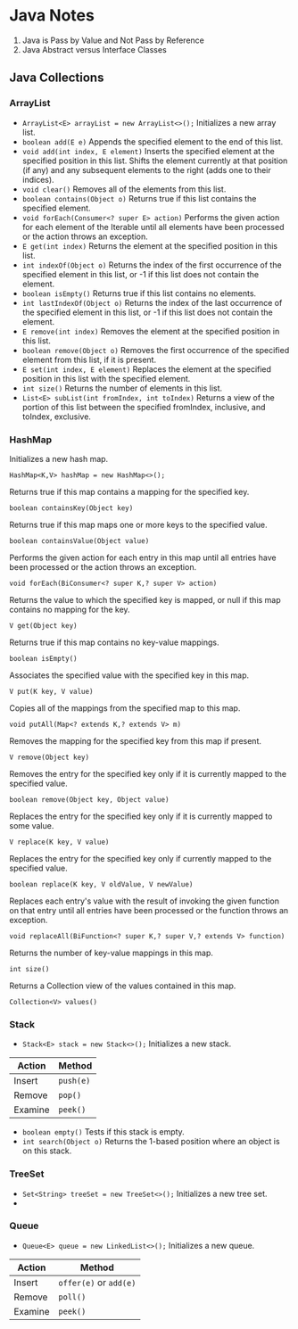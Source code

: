 # Java Notes
1. Java is Pass by Value and Not Pass by Reference
1. Java Abstract versus Interface Classes
## Java Collections
### ArrayList
  * `ArrayList<E> arrayList = new ArrayList<>();` Initializes a new array list.
  * `boolean add(E e)` Appends the specified element to the end of this list.
  * `void add(int index, E element)` Inserts the specified element at the specified position in this list. Shifts the element currently at that position (if any) and any subsequent elements to the right (adds one to their indices).
  * `void clear()` Removes all of the elements from this list.
  * `boolean contains(Object o)` Returns true if this list contains the specified element.
  * `void forEach(Consumer<? super E> action)` Performs the given action for each element of the Iterable until all elements have been processed or the action throws an exception.
  * `E get(int index)` Returns the element at the specified position in this list.
  * `int indexOf(Object o)` Returns the index of the first occurrence of the specified element in this list, or -1 if this list does not contain the element.
  * `boolean isEmpty()` Returns true if this list contains no elements.
  * `int lastIndexOf(Object o)` Returns the index of the last occurrence of the specified element in this list, or -1 if this list does not contain the element.
  * `E remove(int index)` Removes the element at the specified position in this list.
  * `boolean remove(Object o)` Removes the first occurrence of the specified element from this list, if it is present.
  * `E set(int index, E element)` Replaces the element at the specified position in this list with the specified element.
  * `int size()` Returns the number of elements in this list.
  * `List<E> subList(int fromIndex, int toIndex)` Returns a view of the portion of this list between the specified fromIndex, inclusive, and toIndex, exclusive.
### HashMap
Initializes a new hash map.
```
HashMap<K,V> hashMap = new HashMap<>();
```
Returns true if this map contains a mapping for the specified key.
```
boolean containsKey(Object key)
```
Returns true if this map maps one or more keys to the specified value.
```
boolean containsValue(Object value)
```
Performs the given action for each entry in this map until all entries have been processed or the action throws an exception.
```
void forEach(BiConsumer<? super K,? super V> action)
```
Returns the value to which the specified key is mapped, or null if this map contains no mapping for the key.
```
V get(Object key)
```
Returns true if this map contains no key-value mappings.
```
boolean isEmpty()
```
Associates the specified value with the specified key in this map.
```
V put(K key, V value)
```
Copies all of the mappings from the specified map to this map.
```
void putAll(Map<? extends K,? extends V> m)
```
Removes the mapping for the specified key from this map if present.
```
V remove(Object key)
```
Removes the entry for the specified key only if it is currently mapped to the specified value.
```
boolean remove(Object key, Object value)
```
Replaces the entry for the specified key only if it is currently mapped to some value.
```
V replace(K key, V value)
```
Replaces the entry for the specified key only if currently mapped to the specified value.
```
boolean replace(K key, V oldValue, V newValue)
```
Replaces each entry's value with the result of invoking the given function on that entry until all entries have been processed or the function throws an exception.
```
void replaceAll(BiFunction<? super K,? super V,? extends V> function)
```
Returns the number of key-value mappings in this map.
```
int size()
```
Returns a Collection view of the values contained in this map.
```
Collection<V> values()
```
### Stack
  * `Stack<E> stack = new Stack<>();` Initializes a new stack.

Action | Method
------------ | ------------
Insert | `push(e)`
Remove | `pop()`
Examine | `peek()`

  * `boolean empty()` Tests if this stack is empty.
  * `int search(Object o)` Returns the 1-based position where an object is on this stack.
### TreeSet
  * `Set<String> treeSet = new TreeSet<>();` Initializes a new tree set.
  * 
### Queue
  * `Queue<E> queue = new LinkedList<>();` Initializes a new queue.

Action | Method
------------ | ------------
Insert | `offer(e)` or `add(e)`
Remove | `poll()`
Examine | `peek()`
